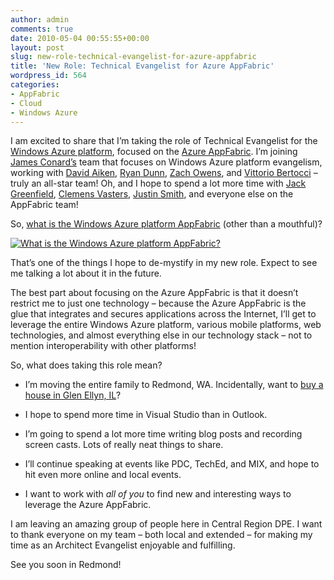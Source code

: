 ```yaml
---
author: admin
comments: true
date: 2010-05-04 00:55:55+00:00
layout: post
slug: new-role-technical-evangelist-for-azure-appfabric
title: 'New Role: Technical Evangelist for Azure AppFabric'
wordpress_id: 564
categories:
- AppFabric
- Cloud
- Windows Azure
---
```


I am excited to share that I’m taking the role of Technical Evangelist for the [Windows Azure platform](http://www.azure.com/), focused on the [Azure AppFabric](http://www.microsoft.com/windowsazure/appfabric/). I’m joining [James Conard’s](http://blogs.msdn.com/jamescon/default.aspx) team that focuses on Windows Azure platform evangelism, working with [David Aiken](http://www.davidaiken.com/), [Ryan Dunn](http://dunnry.com/blog/), [Zach Owens](http://english.zachskylesowens.net/), and [Vittorio Bertocci](http://blogs.msdn.com/vbertocci/) – truly an all-star team! Oh, and I hope to spend a lot more time with [Jack Greenfield](http://blogs.msdn.com/jackgr/), [Clemens Vasters](http://blogs.msdn.com/clemensv/), [Justin Smith](http://blogs.msdn.com/justinjsmith/), and everyone else on the AppFabric team!

 

So, [what is the Windows Azure platform AppFabric](http://www.microsoft.com/windowsazure/videoPlayerPopup.aspx?w=720&h=480&vid=NetServices_720x480_FINAL_101609.wmv) (other than a mouthful)?

 

[![What is the Windows Azure platform AppFabric?](http://images.wadewegner.com/wordpress/2010/05/image.png)](http://www.microsoft.com/windowsazure/videoPlayerPopup.aspx?w=720&h=480&vid=NetServices_720x480_FINAL_101609.wmv)

 

That’s one of the things I hope to de-mystify in my new role. Expect to see me talking a lot about it in the future.

 

The best part about focusing on the Azure AppFabric is that it doesn’t restrict me to just one technology – because the Azure AppFabric is the glue that integrates and secures applications across the Internet, I’ll get to leverage the entire Windows Azure platform, various mobile platforms, web technologies, and almost everything else in our technology stack – not to mention interoperability with other platforms!

 

So, what does taking this role mean?

 

  
  * I’m moving the entire family to Redmond, WA. Incidentally, want to [buy a house in Glen Ellyn, IL](http://bit.ly/bBD7fB)? 
   
  * I hope to spend more time in Visual Studio than in Outlook. 
   
  * I’m going to spend a lot more time writing blog posts and recording screen casts. Lots of really neat things to share. 
   
  * I’ll continue speaking at events like PDC, TechEd, and MIX, and hope to hit even more online and local events. 
   
  * I want to work with _all of you_ to find new and interesting ways to leverage the Azure AppFabric. 
 

I am leaving an amazing group of people here in Central Region DPE. I want to thank everyone on my team – both local and extended – for making my time as an Architect Evangelist enjoyable and fulfilling.

 

See you soon in Redmond!
